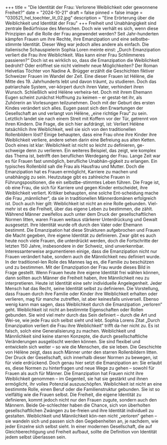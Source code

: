 +++
title = "Die Identität der Frau: Verlorene Weiblichkeit oder gewonnene Freiheit?"
date = "2024-10-21"
draft = false
pinned = false
image = "030521_hel_toechter_lit_02.jpg"
description = "Eine Erörterung über die Weiblichkeit und Identität der Frau"
+++
Freiheit und Unabhängigkeit sind zentrale Bedürfnisse des Menschen. Doch wie verhält es sich, wenn diese Prinzipien auf die Rolle der Frau angewendet werden? Seit Jahr-hunderten kämpfen Frauen um ihre Rechte, ihre Emanzipation und eine selbstbe-stimmte Identität. Dieser Weg war jedoch alles andere als einfach. Die italienische Schauspielerin Sophia Loren meinte einst: „Durch Emanzipation verliert die Frau ihre Weiblichkeit. Was kann einer Frau Schlimmeres passieren?“ Doch ist es wirklich so, dass die Emanzipation die Weiblichkeit bedroht? Oder eröffnet sie nicht vielmehr neue Möglichkeiten?
Der Roman Helvetias Töchter von Nadine A. Brügger erzählt die Geschichten fiktiver Schweizer Frauen im Wandel der Zeit. Eine dieser Frauen ist Hélène, die Mitte des 19. Jahrhunderts lebt und davon träumt, zu studieren. Doch das patriarchale System, ver-körpert durch ihren Vater, verhindert ihren Wunsch. Schließlich wird Hélène verheira-tet. Doch mit ihrem Ehemann Eugen scheint zunächst Hoffnung zu keimen – er gestat-tet ihr, als Zuhörerin an Vorlesungen teilzunehmen. Doch mit der Geburt des ersten Kindes verändert sich alles. Eugen passt sich den Erwartungen der Gesellschaft an und verlangt von Hélène, „eine richtige Frau“ zu sein. Letztlich landet sie nach einem Streit mit Koffern vor der Tür, getrennt von ihren Kindern.
Die Frage, die sich hier aufdrängt, ist: Verliert Hélène tatsächlich ihre Weiblichkeit, weil sie sich von den traditionellen Rollenbildern löst? Einige behaupten, dass eine Frau ohne ihre Kinder ihre Weiblichkeit verliere, andere sehen darin eine Befreiung aus alten Ketten. Doch eines ist klar: Weiblichkeit ist nicht so leicht zu definieren, ge-schweige denn zu verlieren.
Ein weiteres Beispiel, das zeigt, wie komplex das Thema ist, betrifft den beruflichen Werdegang der Frau. Lange Zeit war es für Frauen fast unmöglich, berufliche Unabhän-gigkeit zu erlangen. Ein typisches Rollenbild sah die Frau als Hausfrau und Mutter. Doch die Emanzipation hat es Frauen ermöglicht, Karriere zu machen und unabhängig zu sein. Heutzutage gibt es zahlreiche Frauen in Führungspositionen, die ein selbstbe-stimmtes Leben führen. Die Frage ist, ob eine Frau, die sich für Karriere und gegen Kinder entscheidet, ihre Weiblichkeit verliert. Kritiker behaupten, eine solche Ent-scheidung mache die Frau „männlicher“, da sie in traditionellen Männerdomänen erfolgreich ist. Doch auch hier gilt: Weiblichkeit ist nicht an eine Rolle gebunden. Viel-mehr ist es die Freiheit, über das eigene Leben zu bestimmen, die zählt.
Während Männer zweifellos auch unter dem Druck der gesellschaftlichen Normen litten, waren Frauen weitaus stärkerer Unterdrückung und Gewalt ausgesetzt. Ihre Identität wurde oft durch den Vater oder Ehemann bestimmt. Die Emanzipation hat diese Strukturen aufgebrochen und Frauen die Macht gegeben, ihre eigene Identität zu definieren. Zwar gibt es auch heute noch viele Frauen, die unterdrückt werden, doch die Fortschritte der letzten 150 Jahre, insbesondere in der Schweiz, sind unverkennbar.
Interessanterweise argumentieren einige, dass die Emanzipation nicht nur Frauen verändert habe, sondern auch die Männlichkeit neu definiert wurde. In der traditionel-len Rolle des Mannes lag es, die Familie zu beschützen und zu bestimmen. Mit der Emanzipation der Frau wurde dieses Bild in Frage gestellt. Wenn Frauen heute ihre eigene Identität frei wählen können, dann sollten auch Männer die Freiheit haben, ihre Männlichkeit neu zu interpretieren.
Heute ist Identität eine sehr individuelle Angelegenheit. Jeder Mensch hat das Recht, seine Identität selbst zu definieren. Die Vorstellung, dass Frauen durch ihre Familie oder Kinder ihre Weiblichkeit erhalten oder verlieren, mag für manche zutreffen, ist aber keinesfalls universell. Ebenso wenig kann man sagen, dass Weiblichkeit durch die Emanzipation „verloren“ geht. Weiblichkeit ist nicht an bestimmte Eigenschaften oder Rollen gebunden. Sie wird viel mehr durch das Sein definiert – durch die Art und Wei-se, wie jede Frau sich selbst sieht und lebt.
Sophia Lorens Zitat „Durch Emanzipation verliert die Frau ihre Weiblichkeit“ trifft da-her nicht zu. Es ist falsch, solch eine Generalisierung zu machen. Weiblichkeit und Männlichkeit sind keine starren Konzepte, die durch gesellschaftliche Veränderungen ausgelöscht werden können. Sie sind flexibel und entwickeln sich weiter – so wie die Menschen, die sie leben.
Die Geschichte von Hélène zeigt, dass auch Männer unter den starren Rollenbildern litten. Der Druck der Gesellschaft, sich innerhalb dieser Normen zu bewegen, ist für viele erdrückend. Doch genau hier setzt die Emanzipation an: Sie erlaubt es, diese Normen zu hinterfragen und neue Wege zu gehen – sowohl für Frauen als auch für Männer.
Die Emanzipation hat Frauen nicht ihre Weiblichkeit genommen – im Gegenteil, sie hat sie gestärkt und ihnen ermöglicht, ihr volles Potenzial auszuschöpfen. Weiblichkeit ist nicht an eine bestimmte Rolle, einen Beruf oder die Familienstruktur gebunden. Sie ist so vielfältig wie die Frauen selbst. Die Freiheit, die eigene Identität zu definieren, kommt jedoch nicht nur den Frauen zugute, sondern auch den Männern. Beide Ge-schlechter haben die Chance, sich von überholten gesellschaftlichen Zwängen zu be-freien und ihre Identität individuell zu gestalten. Weiblichkeit und Männlichkeit kön-nen nicht „verloren“ gehen – sie wandeln sich und passen sich den Gegebenheiten an, je nachdem, wie jeder Einzelne sich selbst sieht. In einer modernen Gesellschaft, die auf Gleichberechtigung und Freiheit aufbaut, sollte die Definition von Identität jedem selbst überlassen sein.
